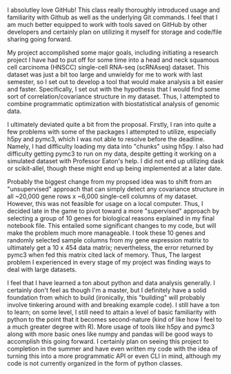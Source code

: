   I absolutley love GitHub! This class really thoroughly introduced usage and familiarity with Github as well as the underlying Git commands. I feel that I am much better equipped to work with tools saved on GitHub by other developers and certainly plan on utilizing it myself for storage and code/file sharing going forward.
  
  My project accomplished some major goals, including initiating a research project I have had to put off for some time into a head and neck squamous cell carcinoma (HNSCC) single-cell RNA-seq (scRNAseq) dataset. This dataset was just a bit too large and unwieldy for me to work with last semester, so I set out to develop a tool that would make analysis a bit easier and faster. Specifically, I set out with the hypothesis that I would find some sort of correlation/covariance structure in my dataset. Thus, I attempted to combine programmatic optimization with biostatistical analysis of genomic data.
  
   I ultimately deviated quite a bit from the proposal. Firstly, I ran into quite a few problems with some of the packages I attempted to utilize, especially h5py and pymc3, which I was not able to resolve before the deadline. Namely, I had difficulty loading my data into "chunks" using h5py. I also had difficulty getting pymc3 to run on my data, despite getting it working on a simulated dataset with Professor Eaton's help. I did not end up utilizing dask or scikit-allel, though these might end up being implemented at a later date.
    
   Probably the biggest change from my propsed idea was to shift from an "unsupervised" approach that can simply detect any covariance structure in all ~20,000 gene rows x ~6,000 single-cell columns of my dataset. However, this was not feasible for usage on a local computer. Thus, I decided late in the game to pivot toward a more "supervised" approach by selecting a group of 10 genes for biological reasons explained in my final notebook file. This entailed some significant changes to my code, but will make the problem much more manageable. I took these 10 genes and randomly selected sample columns from my gene expression matrix to ultimately get a 10 x 454 data matrix; nevertheless, the error returned by pymc3 when fed this matrix cited lack of memory. Thus, The largest problem I experienced in every stage of my project was finding ways to deal with large datasets.
    
   I feel that I have learned a ton about python and data analysis generally. I certainly don't feel as though I'm a master, but I definitely have a solid foundation from which to build (ironically, this "building" will probably involve tinkering around with and breaking example code). I still have a ton to learn; on some level, I still need to attain a level of basic familiarity with python to the point that it becomes second-nature (kind of like how I feel to a much greater degree with R). More usage of tools like h5py and pymc3 along with more basic ones like numpy and pandas will be good ways to accomplish this going forward. I certainly plan on seeing this project to completion in the summer and have even written my code with the idea of turning this into a more programmatic API or even CLI in mind, although my code is not currently organized in the form of python classes.  
    
